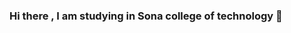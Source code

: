 ### Hi there , I am studying in Sona college of technology 👋

<!--
**vigneshwaran-tech/vigneshwaran-tech** is a ✨ _special_ ✨ repository because its `README.md` (this file) appears on your GitHub profile.

Here are some ideas to get you started:

- 🔭 I’m currently working on Webilicious
- 🌱 I’m currently learning  Data Scientist
- 👯 I’m looking to collaborate on Google
- 🤔 I’m looking for help with Google.inc
- 💬 Ask me about anything
- 📫 How to reach me: [email] bs.vigneshwaran@gmail.com
- 😄 Pronouns: ...
- ⚡ Fun fact: ...
-->
